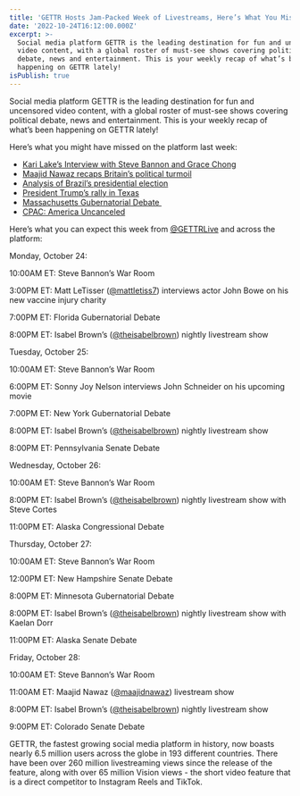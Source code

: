 ```yaml
---
title: 'GETTR Hosts Jam-Packed Week of Livestreams, Here’s What You Missed Last Week'
date: '2022-10-24T16:12:00.000Z'
excerpt: >-
  Social media platform GETTR is the leading destination for fun and uncensored
  video content, with a global roster of must-see shows covering political
  debate, news and entertainment. This is your weekly recap of what’s been
  happening on GETTR lately!
isPublish: true
---
```


Social media platform GETTR is the leading destination for fun and uncensored video content, with a global roster of must-see shows covering political debate, news and entertainment. This is your weekly recap of what’s been happening on GETTR lately!

Here’s what you might have missed on the platform last week:

* [Kari Lake’s Interview with Steve Bannon and Grace Chong](https://gettr.com/post/p1vbmzqf886)
* [Maajid Nawaz recaps Britain’s political turmoil](https://gettr.com/post/p1ul3vt5b64)
* [Analysis of Brazil’s presidential election](https://gettr.com/streaming/p1vcf984fb6)
* [President Trump’s rally in Texas](https://gettr.com/post/p1v821p542c)
* [Massachusetts Gubernatorial Debate ](https://gettr.com/post/p1v0cb20337)
* [CPAC: America Uncanceled](https://gettr.com/post/p1uqwrq19f4)

Here’s what you can expect this week from [@GETTRLive](https://gettr.com/user/gettrlive) and across the platform:

Monday, October 24:

10:00AM ET: Steve Bannon’s War Room

3:00PM ET: Matt LeTisser ([@mattletiss7](https://gettr.com/user/mattletiss7)) interviews actor John Bowe on his new vaccine injury charity

7:00PM ET: Florida Gubernatorial Debate 

8:00PM ET: Isabel Brown’s ([@theisabelbrown](https://gettr.com/user/theisabelbrown)) nightly livestream show

Tuesday, October 25:

10:00AM ET: Steve Bannon’s War Room

6:00PM ET: Sonny Joy Nelson interviews John Schneider on his upcoming movie 

7:00PM ET: New York Gubernatorial Debate 

8:00PM ET: Isabel Brown’s ([@theisabelbrown](https://gettr.com/user/theisabelbrown)) nightly livestream show

8:00PM ET: Pennsylvania Senate Debate 

Wednesday, October 26:

10:00AM ET: Steve Bannon’s War Room

8:00PM ET: Isabel Brown’s ([@theisabelbrown](https://gettr.com/user/theisabelbrown)) nightly livestream show with Steve Cortes 

11:00PM ET: Alaska Congressional Debate 

Thursday, October 27: 

10:00AM ET: Steve Bannon’s War Room

12:00PM ET: New Hampshire Senate Debate 

8:00PM ET: Minnesota Gubernatorial Debate

8:00PM ET: Isabel Brown’s ([@theisabelbrown](https://gettr.com/user/theisabelbrown)) nightly livestream show with Kaelan Dorr 

11:00PM ET: Alaska Senate Debate 

Friday, October 28: 

10:00AM ET: Steve Bannon’s War Room

11:00AM ET: Maajid Nawaz ([@maajidnawaz](https://gettr.com/user/maajidnawaz)) livestream show 

8:00PM ET: Isabel Brown’s ([@theisabelbrown](https://gettr.com/user/theisabelbrown)) nightly livestream show

9:00PM ET: Colorado Senate Debate 

GETTR, the fastest growing social media platform in history, now boasts nearly 6.5 million users across the globe in 193 different countries. There have been over 260 million livestreaming views since the release of the feature, along with over 65 million Vision views - the short video feature that is a direct competitor to Instagram Reels and TikTok.

